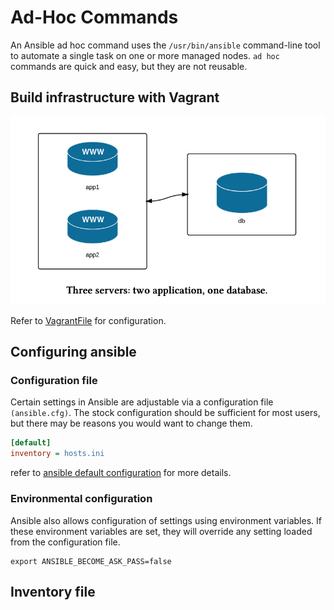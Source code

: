 # Ad-Hoc Commands

An Ansible ad hoc command uses the `/usr/bin/ansible` command-line tool to
automate a single task on one or more managed nodes. `ad hoc` commands are quick
and easy, but they are not reusable.

## Build infrastructure with Vagrant

![Multiple hosts](./images/multiple_hosts_vagrant.png)

Refer to [VagrantFile](./codes/Vagrantfile) for configuration.

## Configuring ansible

### Configuration file

Certain settings in Ansible are adjustable via a configuration file
`(ansible.cfg)`. The stock configuration should be sufficient for most users,
but there may be reasons you would want to change them.

```ini
[default]
inventory = hosts.ini
```

refer to [ansible default configuration][1] for more details.

### Environmental configuration

Ansible also allows configuration of settings using environment variables.
If these environment variables are set, they will override any setting
loaded from the configuration file.

```shellscript
export ANSIBLE_BECOME_ASK_PASS=false
```

## Inventory file

[1]:<https://github.com/ansible/ansible/blob/stable-2.11/examples/ansible.cfg>
